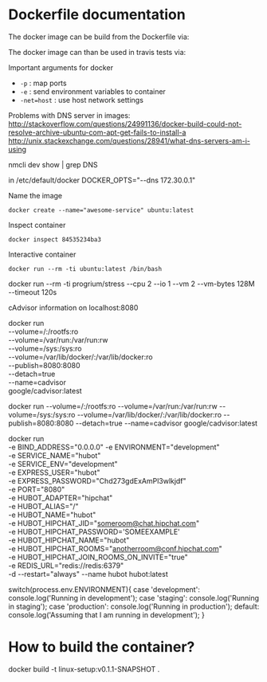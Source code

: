 # Dockerfile documentation

The docker image can be build from the Dockerfile via:


The docker image can than be used in travis tests via:

Important arguments for docker
* `-p` : map ports
* `-e` : send environment variables to container
* `-net=host` : use host network settings

Problems with DNS server in images:
http://stackoverflow.com/questions/24991136/docker-build-could-not-resolve-archive-ubuntu-com-apt-get-fails-to-install-a
http://unix.stackexchange.com/questions/28941/what-dns-servers-am-i-using

nmcli dev show | grep DNS

in /etc/default/docker
DOCKER_OPTS="--dns 172.30.0.1"


Name the image
```
docker create --name="awesome-service" ubuntu:latest
```

Inspect container
```
docker inspect 84535234ba3
```

Interactive container
```
docker run --rm -ti ubuntu:latest /bin/bash
```

docker run --rm -ti progrium/stress --cpu 2 --io 1 --vm 2 --vm-bytes 128M --timeout 120s

cAdvisor information on localhost:8080

docker run \
--volume=/:/rootfs:ro \
--volume=/var/run:/var/run:rw \
--volume=/sys:/sys:ro \
--volume=/var/lib/docker/:/var/lib/docker:ro \
--publish=8080:8080 \
--detach=true \
--name=cadvisor \
google/cadvisor:latest

docker run --volume=/:/rootfs:ro --volume=/var/run:/var/run:rw --volume=/sys:/sys:ro --volume=/var/lib/docker/:/var/lib/docker:ro --publish=8080:8080 --detach=true --name=cadvisor google/cadvisor:latest

docker run \
-e BIND_ADDRESS="0.0.0.0"
-e ENVIRONMENT="development" \
-e SERVICE_NAME="hubot" \
-e SERVICE_ENV="development" \
-e EXPRESS_USER="hubot" \
-e EXPRESS_PASSWORD="Chd273gdExAmPl3wlkjdf" \
-e PORT="8080" \
-e HUBOT_ADAPTER="hipchat" \
-e HUBOT_ALIAS="/" \
-e HUBOT_NAME="hubot" \
-e HUBOT_HIPCHAT_JID="someroom@chat.hipchat.com" \
-e HUBOT_HIPCHAT_PASSWORD='SOMEEXAMPLE' \
-e HUBOT_HIPCHAT_NAME="hubot" \
-e HUBOT_HIPCHAT_ROOMS="anotherroom@conf.hipchat.com" \
-e HUBOT_HIPCHAT_JOIN_ROOMS_ON_INVITE="true" \
-e REDIS_URL="redis://redis:6379" \
-d --restart="always" --name hubot hubot:latest

switch(process.env.ENVIRONMENT){
case 'development':
console.log('Running in development');
case 'staging':
console.log('Running in staging');
case 'production':
console.log('Running in production');
default:
console.log('Assuming that I am running in development');
}

# How to build the container?
docker build -t linux-setup:v0.1.1-SNAPSHOT . 
